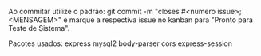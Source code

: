 Ao commitar utilize o padrão: git commit -m "closes #\<numero issue\>; \<MENSAGEM\>" e marque a respectiva issue no kanban para "Pronto para Teste de Sistema".

Pacotes usados:
express
mysql2
body-parser
cors
express-session